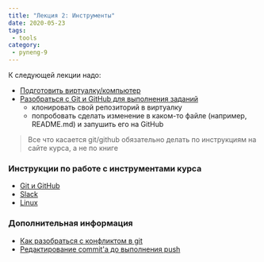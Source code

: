 ```yaml
---
title: "Лекция 2: Инструменты"
date: 2020-05-23
tags:
 - tools
category:
 - pyneng-9
---
```



К следующей лекции надо:

* [Подготовить виртуалку/компьютер](https://pyneng.github.io/docs/course-vm/)
* [Разобраться с Git и GitHub для выполнения заданий](https://pyneng.github.io/docs/git-github-course/)
  * клонировать свой репозиторий в виртуалку
  * попробовать сделать изменение в каком-то файле (например, README.md) и запушить его на GitHub

> Все что касается git/github обязательно делать по инструкциям на сайте курса, а не по книге


### Инструкции по работе с инструментами курса

* [Git и GitHub](https://pyneng.github.io/docs/git-github-course/)
* [Slack](https://pyneng.github.io/docs/slack/)
* [Linux](https://pyneng.github.io/docs/linux/)


### Дополнительная информация

* [Как разобраться с конфликтом в git](https://pyneng.github.io/docs/git-conflict/)
* [Редактирование commit'а до выполнения push](https://pyneng.github.io/docs/git-edit-commit)


